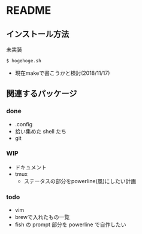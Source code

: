 # README

## インストール方法

未実装

```bash
$ hogehoge.sh
```

- 現在makeで書こうかと検討(2018/11/17)

## 関連するパッケージ

### done

- .config
- 拾い集めた shell たち
- git

### WIP

- ドキュメント  
- tmux
  - ステータスの部分をpowerline(風)にしたい計画

### todo

- vim
- brewで入れたもの一覧
- fish の prompt 部分を powerline で自作したい
